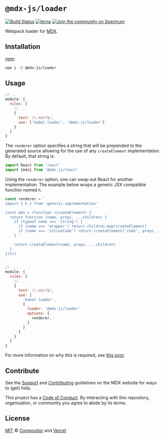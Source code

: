 # `@mdx-js/loader`

[![Build Status][build-badge]][build]
[![lerna][lerna-badge]][lerna]
[![Join the community on Spectrum][spectrum-badge]][spectrum]

Webpack loader for [MDX][].

## Installation

[npm][]:

```sh
npm i -D @mdx-js/loader
```

## Usage

```js
// ...
module: {
  rules: [
    // ...
    {
      test: /\.mdx?$/,
      use: ['babel-loader', '@mdx-js/loader']
    }
  ]
}
```

The `renderer` option specifies a string that will be prepended to the generated source allowing for the use of any `createElement` implementation. By default, that string is:

```js
import React from 'react'
import {mdx} from '@mdx-js/react'
```

Using the `renderer` option, one can swap out React for another implementation. The example below wraps a generic JSX compatible function named `h`.

```js
const renderer = `
import { h } from 'generic-implementation'

const mdx = (function (createElement) {
  return function (name, props, ...children) {
    if (typeof name === 'string') {
      if (name === 'wrapper') return children.map(createElement)
      if (name === 'inlineCode') return createElement('code', props, ...children)
    }

    return createElement(name, props, ...children)
  }
}(h))
`

// ...
module: {
  rules: [
    // ...
    {
      test: /\.mdx?$/,
      use: [
        'babel-loader',
        {
          loader: '@mdx-js/loader'
          options: {
            renderer,
          }
        }
      ]
    }
  ]
}
```

For more information on why this is required, see [this post](https://mdxjs.com/blog/custom-pragma).

## Contribute

See the [Support][] and [Contributing][] guidelines on the MDX website for ways
to (get) help.

This project has a [Code of Conduct][coc].
By interacting with this repository, organisation, or community you agree to
abide by its terms.

## License

[MIT][] © [Compositor][] and [Vercel][]

<!-- Definitions -->

[build]: https://travis-ci.com/mdx-js/mdx
[build-badge]: https://travis-ci.com/mdx-js/mdx.svg?branch=master
[lerna]: https://lernajs.io/
[lerna-badge]: https://img.shields.io/badge/maintained%20with-lerna-cc00ff.svg
[spectrum]: https://spectrum.chat/mdx
[spectrum-badge]: https://withspectrum.github.io/badge/badge.svg
[contributing]: https://mdxjs.com/contributing
[support]: https://mdxjs.com/support
[coc]: https://github.com/mdx-js/.github/blob/master/code-of-conduct.md
[mit]: license
[compositor]: https://compositor.io
[vercel]: https://vercel.com
[mdx]: https://github.com/mdx-js/mdx
[npm]: https://docs.npmjs.com/cli/install
